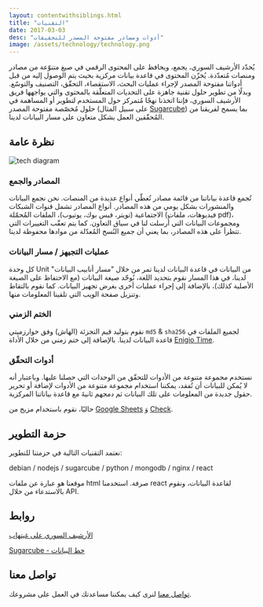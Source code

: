 ```yaml
---
layout: contentwithsiblings.html
title: "التقنيات"
date: 2017-03-03
desc: "أدوات ومصادر مفتوحة المصدر للتحقيقات"
image: /assets/technology/technology.png
---
```


يُحدّد الأرشيف السوري، يجمع، ويحافظ على المحتوى الرقمي في صيغ متنوّعة من مصادر ومنصات مُتعدّدة. يُخزّن المحتوى في قاعدة بيانات مركزية بحيث يتم الوصول إليه من قبل أدواتنا مفتوحة المصدر لإجراء عمليات البحث، الاستقصاء، التحقّق، التصنيف والتوسّع. وبدلًا من تطوير حلول تقنية جاهزة على التحديات المتعلّقة بالمحتوى والتي يواجهها فريق الأرشيف السوري، فإننا اتخذنا نهجًا مُتمركز حول المستخدم لتطوير أو المساهمة في حلول مُخصّصة مفتوحة المصدر (على سبيل المثال [Sugarcube](https://gitlab.com/sucarcube)) بما يسمح لفريقنا من المُحقّقين العمل بشكل متعاون على مسار البيانات لدينا.

## نظرة عامة

![tech diagram](/assets/technology/techdiagram.jpg)

### المصادر والجمع

تُجمع قاعدة بياناتنا من قائمة مصادر تُغطّي أنواع عديدة من المنصات. نحن نجمع البيانات والمنشورات بشكل يومي من هذه المصادر. أنواع المصادر تشمل قنوات الشبكات الاجتماعية (تويتر، فيس بوك، يوتيوب)، الملفات المُحمّلة (فيديوهات، ملفات pdf)، ومجموعات البيانات التي أُرسلت لنا في سياق التعاون. كما يتم تعقّب التغييرات التي تتطرأ على هذه المصادر، بما يعني أن جميع النُسخ المُعدّلة من موادها محفوظة لدينا.

### عمليات التجيهز / مسار البيانات

كل وحدة Unit من البيانات في قاعدة البيانات لدينا تمر من خلال "مسار أنابيب البيانات" لدينا، في هذا المسار نقوم بتحديد اللغة، نُوحّد صيغة البيانات (مع الاحتفاظ على الصيغة الأصلية كذلك)، بالإضافة إلى إجراء عمليات أخرى بغرض تجهيز البيانات. كما نقوم بالتقاط وتنزيل صفحة الويب التي تلقينا المعلومات منها.

### الختم الزمني

نقوم بتوليد قيم التجزئة (الهاش) وفق خوارزميتي `md5` & `sha256` لجميع الملفات في قاعدة البيانات لدينا. بالإضافة إلى ختم زمني من خلال الأداة [Enigio Time](https://www.enigio.com/).


### أدوات التحقّق

نستخدم مجموعة متنوعة من الأدوات للتحقّق من الوحدات التي حصلنا عليها. وباعتبار أنه لا يُمكن للبيانات أن تُفقد، يمكننا استخدام مجموعة متنوعة من الأدوات لإضافة أو تحرير حقول جديدة من المعلومات على تلك البيانات ثم دمجهم ثانيةَ مع قاعدة بياناتنا المركزية.

حاليًا، نقوم باستخدام مزيج من  [Google Sheets](https://gitlab.com/sugarcube/sugarcube/tree/master/packages/plugin-googlesheets/) وَ [Check](https://meedan.com/en/check/).

## حزمة التطوير

نعتمد التقنيات التالية في حزمتنا للتطوير:

debian / nodejs / sugarcube / python / mongodb / nginx / react

موقعنا هو عبارة عن ملفات html صرفة. استخدمنا react لقاعدة البيانات، ونقوم بالاستدعاء من خلال API.

## روابط

[الأرشيف السوري على غيتهاب](https://github.com/syrianarchive)

[Sugarcube - خط البيانات](https://gitlab.com/sugarcube)

## تواصل معنا

[تواصل معنا](mailto:niko@syrianarchive.org) لنرى كيف يمكننا مساعدتك في العمل على مشروعك.
